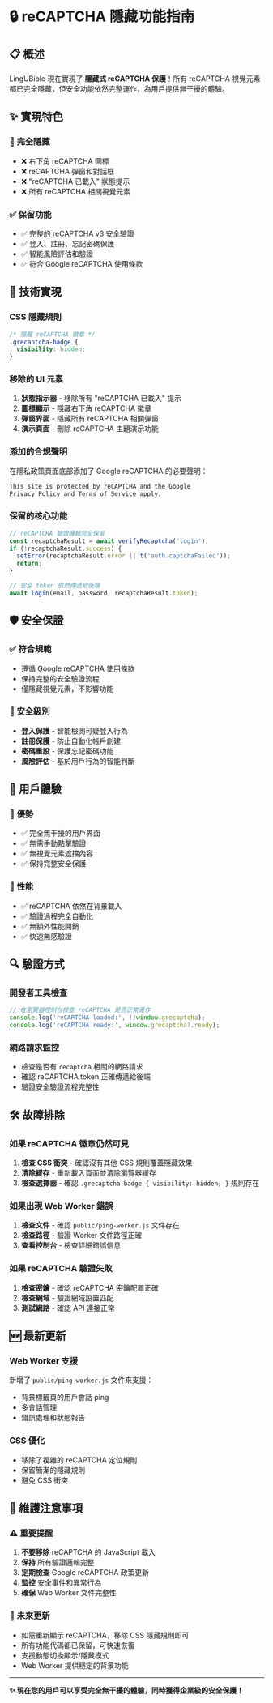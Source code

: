 # 🔒 reCAPTCHA 隱藏功能指南

## 📋 概述

LingUBible 現在實現了 **隱藏式 reCAPTCHA 保護**！所有 reCAPTCHA 視覺元素都已完全隱藏，但安全功能依然完整運作，為用戶提供無干擾的體驗。

## ✨ 實現特色

### 🚫 **完全隱藏**
- ❌ 右下角 reCAPTCHA 圖標
- ❌ reCAPTCHA 彈窗和對話框
- ❌ "reCAPTCHA 已載入" 狀態提示
- ❌ 所有 reCAPTCHA 相關視覺元素

### ✅ **保留功能**
- ✅ 完整的 reCAPTCHA v3 安全驗證
- ✅ 登入、註冊、忘記密碼保護
- ✅ 智能風險評估和驗證
- ✅ 符合 Google reCAPTCHA 使用條款

## 🔧 技術實現

### CSS 隱藏規則
```css
/* 隱藏 reCAPTCHA 徽章 */
.grecaptcha-badge {
  visibility: hidden;
}
```

### 移除的 UI 元素
1. **狀態指示器** - 移除所有 "reCAPTCHA 已載入" 提示
2. **圖標顯示** - 隱藏右下角 reCAPTCHA 徽章
3. **彈窗界面** - 隱藏所有 reCAPTCHA 相關彈窗
4. **演示頁面** - 刪除 reCAPTCHA 主題演示功能

### 添加的合規聲明
在隱私政策頁面底部添加了 Google reCAPTCHA 的必要聲明：
```html
This site is protected by reCAPTCHA and the Google 
Privacy Policy and Terms of Service apply.
```

### 保留的核心功能
```typescript
// reCAPTCHA 驗證邏輯完全保留
const recaptchaResult = await verifyRecaptcha('login');
if (!recaptchaResult.success) {
  setError(recaptchaResult.error || t('auth.captchaFailed'));
  return;
}

// 安全 token 依然傳遞給後端
await login(email, password, recaptchaResult.token);
```

## 🛡️ 安全保證

### ✅ **符合規範**
- 遵循 Google reCAPTCHA 使用條款
- 保持完整的安全驗證流程
- 僅隱藏視覺元素，不影響功能

### 🔐 **安全級別**
- **登入保護** - 智能檢測可疑登入行為
- **註冊保護** - 防止自動化帳戶創建
- **密碼重設** - 保護忘記密碼功能
- **風險評估** - 基於用戶行為的智能判斷

## 📱 用戶體驗

### 🎯 **優勢**
- ✅ 完全無干擾的用戶界面
- ✅ 無需手動點擊驗證
- ✅ 無視覺元素遮擋內容
- ✅ 保持完整安全保護

### 🚀 **性能**
- ✅ reCAPTCHA 依然在背景載入
- ✅ 驗證過程完全自動化
- ✅ 無額外性能開銷
- ✅ 快速無感驗證

## 🔍 驗證方式

### 開發者工具檢查
```javascript
// 在瀏覽器控制台檢查 reCAPTCHA 是否正常運作
console.log('reCAPTCHA loaded:', !!window.grecaptcha);
console.log('reCAPTCHA ready:', window.grecaptcha?.ready);
```

### 網路請求監控
- 檢查是否有 `recaptcha` 相關的網路請求
- 確認 reCAPTCHA token 正確傳遞給後端
- 驗證安全驗證流程完整性

## 🛠️ 故障排除

### 如果 reCAPTCHA 徽章仍然可見
1. **檢查 CSS 衝突** - 確認沒有其他 CSS 規則覆蓋隱藏效果
2. **清除緩存** - 重新載入頁面並清除瀏覽器緩存
3. **檢查選擇器** - 確認 `.grecaptcha-badge { visibility: hidden; }` 規則存在

### 如果出現 Web Worker 錯誤
1. **檢查文件** - 確認 `public/ping-worker.js` 文件存在
2. **檢查路徑** - 驗證 Worker 文件路徑正確
3. **查看控制台** - 檢查詳細錯誤信息

### 如果 reCAPTCHA 驗證失敗
1. **檢查密鑰** - 確認 reCAPTCHA 密鑰配置正確
2. **檢查網域** - 驗證網域設置匹配
3. **測試網路** - 確認 API 連接正常

## 🆕 最新更新

### Web Worker 支援
新增了 `public/ping-worker.js` 文件來支援：
- 背景標籤頁的用戶會話 ping
- 多會話管理
- 錯誤處理和狀態報告

### CSS 優化
- 移除了複雜的 reCAPTCHA 定位規則
- 保留簡潔的隱藏規則
- 避免 CSS 衝突

## 📝 維護注意事項

### ⚠️ **重要提醒**
1. **不要移除** reCAPTCHA 的 JavaScript 載入
2. **保持** 所有驗證邏輯完整
3. **定期檢查** Google reCAPTCHA 政策更新
4. **監控** 安全事件和異常行為
5. **確保** Web Worker 文件完整性

### 🔄 **未來更新**
- 如需重新顯示 reCAPTCHA，移除 CSS 隱藏規則即可
- 所有功能代碼都已保留，可快速恢復
- 支援動態切換顯示/隱藏模式
- Web Worker 提供穩定的背景功能

---

**✨ 現在您的用戶可以享受完全無干擾的體驗，同時獲得企業級的安全保護！** 